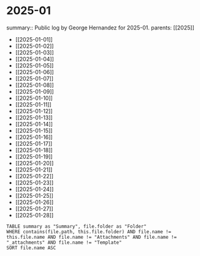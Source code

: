 #  2025-01

summary:: Public log by George Hernandez for 2025-01.
parents: [[2025]]

- [[2025-01-01]]
- [[2025-01-02]]
- [[2025-01-03]]
- [[2025-01-04]]
- [[2025-01-05]]
- [[2025-01-06]]
- [[2025-01-07]]
- [[2025-01-08]]
- [[2025-01-09]]
- [[2025-01-10]]
- [[2025-01-11]]
- [[2025-01-12]]
- [[2025-01-13]]
- [[2025-01-14]]
- [[2025-01-15]]
- [[2025-01-16]]
- [[2025-01-17]]
- [[2025-01-18]]
- [[2025-01-19]]
- [[2025-01-20]]
- [[2025-01-21]]
- [[2025-01-22]]
- [[2025-01-23]]
- [[2025-01-24]]
- [[2025-01-25]]
- [[2025-01-26]]
- [[2025-01-27]]
- [[2025-01-28]]

```dataview
TABLE summary as "Summary", file.folder as "Folder"
WHERE contains(file.path, this.file.folder) AND file.name != this.file.name AND file.name != "Attachments" AND file.name != "_attachments" AND file.name != "Template"
SORT file.name ASC
```
